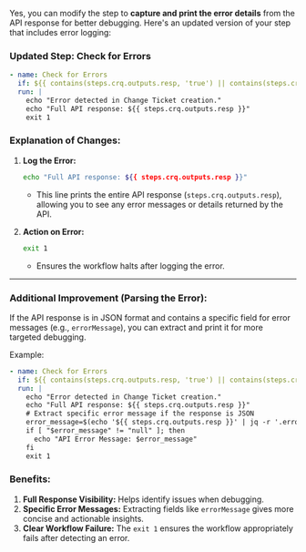 Yes, you can modify the step to **capture and print the error details** from the API response for better debugging. Here's an updated version of your step that includes error logging:

### Updated Step: **Check for Errors**
```yaml
- name: Check for Errors
  if: ${{ contains(steps.crq.outputs.resp, 'true') || contains(steps.crq.outputs.resp, 'null') }}
  run: |
    echo "Error detected in Change Ticket creation."
    echo "Full API response: ${{ steps.crq.outputs.resp }}"
    exit 1
```

### Explanation of Changes:
1. **Log the Error:**
   ```bash
   echo "Full API response: ${{ steps.crq.outputs.resp }}"
   ```
   - This line prints the entire API response (`steps.crq.outputs.resp`), allowing you to see any error messages or details returned by the API.

2. **Action on Error:**
   ```bash
   exit 1
   ```
   - Ensures the workflow halts after logging the error.

---

### Additional Improvement (Parsing the Error):
If the API response is in JSON format and contains a specific field for error messages (e.g., `errorMessage`), you can extract and print it for more targeted debugging.

Example:
```yaml
- name: Check for Errors
  if: ${{ contains(steps.crq.outputs.resp, 'true') || contains(steps.crq.outputs.resp, 'null') }}
  run: |
    echo "Error detected in Change Ticket creation."
    echo "Full API response: ${{ steps.crq.outputs.resp }}"
    # Extract specific error message if the response is JSON
    error_message=$(echo '${{ steps.crq.outputs.resp }}' | jq -r '.errorMessage')
    if [ "$error_message" != "null" ]; then
      echo "API Error Message: $error_message"
    fi
    exit 1
```

### Benefits:
1. **Full Response Visibility:** Helps identify issues when debugging.
2. **Specific Error Messages:** Extracting fields like `errorMessage` gives more concise and actionable insights.
3. **Clear Workflow Failure:** The `exit 1` ensures the workflow appropriately fails after detecting an error.
